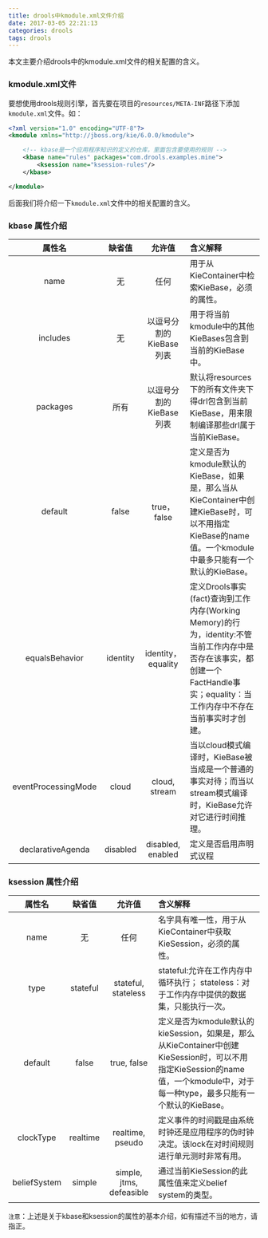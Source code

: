 ```yaml
---
title: drools中kmodule.xml文件介绍
date: 2017-03-05 22:21:13
categories: drools
tags: drools
---
```


本文主要介绍drools中的kmodule.xml文件的相关配置的含义。
<!-- more -->
### kmodule.xml文件
要想使用drools规则引擎，首先要在项目的`resources/META-INF`路径下添加`kmodule.xml`文件。如：
```xml
<?xml version="1.0" encoding="UTF-8"?>
<kmodule xmlns="http://jboss.org/kie/6.0.0/kmodule">

    <!-- kbase是一个应用程序知识的定义的仓库，里面包含要使用的规则 -->
    <kbase name="rules" packages="com.drools.examples.mine">
        <ksession name="ksession-rules"/>
    </kbase>

</kmodule>
```
后面我们将介绍一下`kmodule.xml`文件中的相关配置的含义。

### kbase 属性介绍
| 属性名 | 缺省值 | 允许值 | 含义解释 |
| :--: | :--: | :--: | :---- |
| name | 无 | 任何 | 用于从KieContainer中检索KieBase，必须的属性。|
| includes | 无 | 以逗号分割的KieBase列表 | 用于将当前kmodule中的其他KieBases包含到当前的KieBase中。|
| packages | 所有 | 以逗号分割的KieBase列表 | 默认将resources下的所有文件夹下得drl包含到当前KieBase，用来限制编译那些drl属于当前KieBase。 |
| default | false | true，false | 定义是否为kmodule默认的KieBase，如果是，那么当从KieContainer中创建KieBase时，可以不用指定KieBase的name值。一个kmodule中最多只能有一个默认的KieBase。|
| equalsBehavior | identity | identity，equality | 定义Drools事实(fact)查询到工作内存(Working Memory)的行为，identity:不管当前工作内存中是否存在该事实，都创建一个FactHandle事实；equality：当工作内存中不存在当前事实时才创建。|
| eventProcessingMode | cloud | cloud, stream | 当以cloud模式编译时，KieBase被当成是一个普通的事实对待；而当以stream模式编译时，KieBase允许对它进行时间推理。|
| declarativeAgenda | disabled | disabled, enabled | 定义是否启用声明式议程 |

### ksession 属性介绍
| 属性名 | 缺省值 | 允许值 | 含义解释 |
| :--: | :--: | :--: | :---- |
| name | 无 | 任何 | 名字具有唯一性，用于从KieContainer中获取KieSession，必须的属性。|
| type | stateful | stateful, stateless | stateful:允许在工作内存中循环执行； stateless：对于工作内存中提供的数据集，只能执行一次。|
| default | false | true, false | 定义是否为kmodule默认的kieSession，如果是，那么从KieContainer中创建KieSession时，可以不用指定KieSession的name值，一个kmodule中，对于每一种type，最多只能有一个默认的KieBase。|
| clockType | realtime | realtime, pseudo | 定义事件的时间戳是由系统时钟还是应用程序的伪时钟决定。该lock在对时间规则进行单元测时非常有用。|
| beliefSystem | simple | simple, jtms, defeasible | 通过当前KieSession的此属性值来定义belief system的类型。|

`注意`：上述是关于kbase和ksession的属性的基本介绍，如有描述不当的地方，请指正。